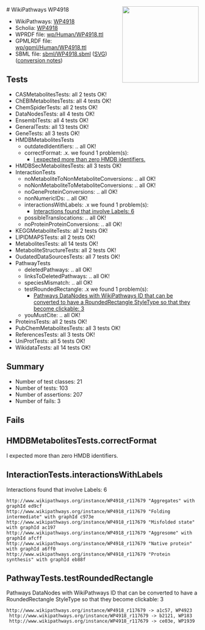<img style="float: right; width: 200px" src="../logo.png" />
# WikiPathways WP4918

* WikiPathways: [WP4918](https://identifiers.org/wikipathways:WP4918)
* Scholia: [WP4918](https://scholia.toolforge.org/wikipathways/WP4918)
* WPRDF file: [wp/Human/WP4918.ttl](../wp/Human/WP4918.ttl)
* GPMLRDF file: [wp/gpml/Human/WP4918.ttl](../wp/gpml/Human/WP4918.ttl)
* SBML file: [sbml/WP4918.sbml](../sbml/WP4918.sbml) ([SVG](../sbml/WP4918.svg)) ([conversion notes](../sbml/WP4918.txt))

## Tests
* CASMetabolitesTests: all 2 tests OK!
* ChEBIMetabolitesTests: all 4 tests OK!
* ChemSpiderTests: all 2 tests OK!
* DataNodesTests: all 4 tests OK!
* EnsemblTests: all 4 tests OK!
* GeneralTests: all 13 tests OK!
* GeneTests: all 3 tests OK!
* HMDBMetabolitesTests
    * outdatedIdentifiers: .. all OK!
    * correctFormat: .x. we found 1 problem(s):
        * [I expected more than zero HMDB identifiers.](#ad154c1e)
* HMDBSecMetabolitesTests: all 3 tests OK!
* InteractionTests
    * noMetaboliteToNonMetaboliteConversions: .. all OK!
    * noNonMetaboliteToMetaboliteConversions: .. all OK!
    * noGeneProteinConversions: .. all OK!
    * nonNumericIDs: .. all OK!
    * interactionsWithLabels: .x we found 1 problem(s):
        * [Interactions found that involve Labels: 6](#630d267d)
    * possibleTranslocations: .. all OK!
    * noProteinProteinConversions: .. all OK!
* KEGGMetaboliteTests: all 2 tests OK!
* LIPIDMAPSTests: all 2 tests OK!
* MetabolitesTests: all 14 tests OK!
* MetaboliteStructureTests: all 2 tests OK!
* OudatedDataSourcesTests: all 7 tests OK!
* PathwayTests
    * deletedPathways: .. all OK!
    * linksToDeletedPathways: .. all OK!
    * speciesMismatch: .. all OK!
    * testRoundedRectangle: .x we found 1 problem(s):
        * [Pathways DataNodes with WikiPathways ID that can be converted to have a RoundedRectangle StyleType so that they become clickable: 3](#9fbad3cd)
    * youMustCite: .. all OK!
* ProteinsTests: all 2 tests OK!
* PubChemMetabolitesTests: all 3 tests OK!
* ReferencesTests: all 3 tests OK!
* UniProtTests: all 5 tests OK!
* WikidataTests: all 14 tests OK!


## Summary

* Number of test classes: 21
* Number of tests: 103
* Number of assertions: 207
* Number of fails: 3

## Fails

<a name="ad154c1e" />

## HMDBMetabolitesTests.correctFormat

I expected more than zero HMDB identifiers.
<a name="630d267d" />

## InteractionTests.interactionsWithLabels

Interactions found that involve Labels: 6
```
http://www.wikipathways.org/instance/WP4918_r117679 "Aggregates" with graphId ed9cf
http://www.wikipathways.org/instance/WP4918_r117679 "Folding intermediate" with graphId c973e
http://www.wikipathways.org/instance/WP4918_r117679 "Misfolded state" with graphId ac197
http://www.wikipathways.org/instance/WP4918_r117679 "Aggresome" with graphId afcff
http://www.wikipathways.org/instance/WP4918_r117679 "Native protein" with graphId a6ff0
http://www.wikipathways.org/instance/WP4918_r117679 "Protein 
synthesis" with graphId eb88f
```

<a name="9fbad3cd" />

## PathwayTests.testRoundedRectangle

Pathways DataNodes with WikiPathways ID that can be converted to have a RoundedRectangle StyleType so that they become clickable: 3
```
http://www.wikipathways.org/instance/WP4918_r117679 -> a1c57, WP4923
 http://www.wikipathways.org/instance/WP4918_r117679 -> b2121, WP183
 http://www.wikipathways.org/instance/WP4918_r117679 -> ce03e, WP1939
 ```

